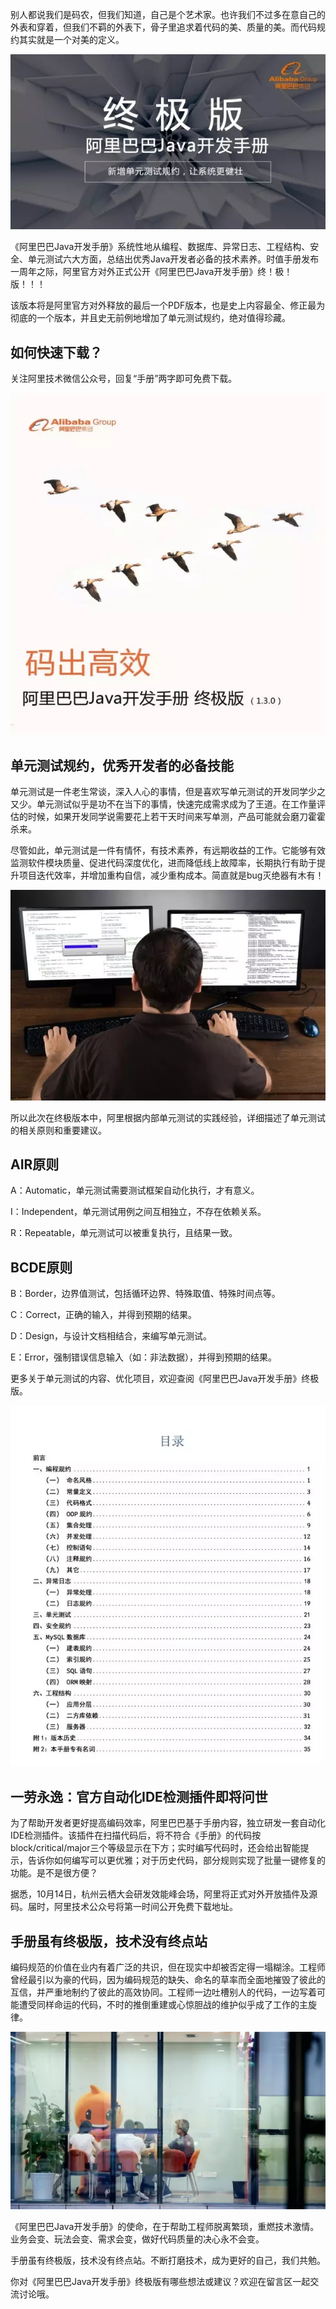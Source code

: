 别人都说我们是码农，但我们知道，自己是个艺术家。也许我们不过多在意自己的外表和穿着，但我们不羁的外表下，骨子里追求着代码的美、质量的美。而代码规约其实就是一个对美的定义。

![Java开发手册](images/Java开发手册_1.webp)

《阿里巴巴Java开发手册》系统性地从编程、数据库、异常日志、工程结构、安全、单元测试六大方面，总结出优秀Java开发者必备的技术素养。时值手册发布一周年之际，阿里官方对外正式公开《阿里巴巴Java开发手册》终！极！版！！！

该版本将是阿里官方对外释放的最后一个PDF版本，也是史上内容最全、修正最为彻底的一个版本，并且史无前例地增加了单元测试规约，绝对值得珍藏。

## 如何快速下载？

关注阿里技术微信公众号，回复“手册”两字即可免费下载。

![Java开发手册](images/Java开发手册_2.webp)

## 单元测试规约，优秀开发者的必备技能

单元测试是一件老生常谈，深入人心的事情，但是喜欢写单元测试的开发同学少之又少。单元测试似乎是功不在当下的事情，快速完成需求成为了王道。在工作量评估的时候，如果开发同学说需要花上若干天时间来写单测，产品可能就会磨刀霍霍杀来。

尽管如此，单元测试是一件有情怀，有技术素养，有远期收益的工作。它能够有效监测软件模块质量、促进代码深度优化，进而降低线上故障率，长期执行有助于提升项目迭代效率，并增加重构自信，减少重构成本。简直就是bug灭绝器有木有！

![Java开发手册](images/Java开发手册_3.webp)

所以此次在终极版本中，阿里根据内部单元测试的实践经验，详细描述了单元测试的相关原则和重要建议。

## AIR原则

A：Automatic，单元测试需要测试框架自动化执行，才有意义。

I：Independent，单元测试用例之间互相独立，不存在依赖关系。

R：Repeatable，单元测试可以被重复执行，且结果一致。

## BCDE原则

B：Border，边界值测试，包括循环边界、特殊取值、特殊时间点等。

C：Correct，正确的输入，并得到预期的结果。

D：Design，与设计文档相结合，来编写单元测试。

E：Error，强制错误信息输入（如：非法数据），并得到预期的结果。

更多关于单元测试的内容、优化项目，欢迎查阅《阿里巴巴Java开发手册》终极版。

![Java开发手册](images/Java开发手册_4.webp)

## 一劳永逸：官方自动化IDE检测插件即将问世

为了帮助开发者更好提高编码效率，阿里巴巴基于手册内容，独立研发一套自动化IDE检测插件。该插件在扫描代码后，将不符合《手册》的代码按block/critical/major三个等级显示在下方；实时编写代码时，还会给出智能提示，告诉你如何编写可以更优雅；对于历史代码，部分规则实现了批量一键修复的功能。是不是很方便？

据悉，10月14日，杭州云栖大会研发效能峰会场，阿里将正式对外开放插件及源码。届时，阿里技术公众号将第一时间公开免费下载地址。

## 手册虽有终极版，技术没有终点站

编码规范的价值在业内有着广泛的共识，但在现实中却被否定得一塌糊涂。工程师曾经最引以为豪的代码，因为编码规范的缺失、命名的草率而全面地摧毁了彼此的互信，并严重地制约了彼此的高效协同。工程师一边吐槽别人的代码，一边写着可能遭受同样命运的代码，不时的推倒重建或心惊胆战的维护似乎成了工作的主旋律。

![Java开发手册](images/Java开发手册_5.webp)

《阿里巴巴Java开发手册》的使命，在于帮助工程师脱离繁琐，重燃技术激情。业务会变、玩法会变、需求会变，做好代码质量的决心永不会变。

手册虽有终极版，技术没有终点站。不断打磨技术，成为更好的自己，我们共勉。

你对《阿里巴巴Java开发手册》终极版有哪些想法或建议？欢迎在留言区一起交流讨论哦。